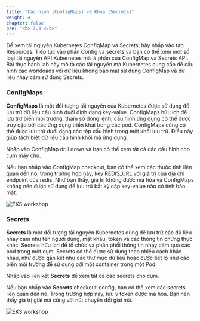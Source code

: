 ```yaml
---
title: "Cấu hình (ConfigMaps) và Khóa (Secrets)"
weight: 4
chapter: false
pre: "<b> 3.4 </b>"
---
```


Để xem tài nguyên Kubernetes ConfigMap và Secrets, hãy nhấp vào tab Resources. Tiếp tục vào phần Config và secrets và bạn có thể xem một số loại tài nguyên API Kubernetes mà là phần của ConfigMap và Secrets API. Bài thực hành lab này mô tả các tài nguyên mà Kubernetes cung cấp để cấu hình các workloads với dữ liệu không bảo mật sử dụng ConfigMap và dữ liệu nhạy cảm sử dụng Secrets.

### ConfigMaps

**ConfigMaps** là một đối tượng tài nguyên của Kubernetes được sử dụng để lưu trữ dữ liệu cấu hình dưới định dạng key-value. ConfigMaps hữu ích để lưu trữ biến môi trường, tham số dòng lệnh, cấu hình ứng dụng có thể được truy cập bởi các ứng dụng triển khai trong các pod. ConfigMaps cũng có thể được lưu trữ dưới dạng các tệp cấu hình trong một khối lưu trữ. Điều này giúp tách biệt dữ liệu cấu hình khỏi mã ứng dụng.

Nhấp vào ConfigMap drill down và bạn có thể xem tất cả các cấu hình cho cụm máy chủ.

Nếu bạn nhấp vào ConfigMap checkout, bạn có thể xem các thuộc tính liên quan đến nó, trong trường hợp này, key REDIS_URL với giá trị của địa chỉ endpoint của redis. Như bạn thấy, giá trị không được mã hóa và ConfigMaps không nên được sử dụng để lưu trữ bất kỳ cặp key-value nào có tính bảo mật.

![EKS workshop](../../../images/0005/00022.png?featherlight=false&width=90pc)

### Secrets

**Secrets** là một đối tượng tài nguyên Kubernetes dùng để lưu trữ các dữ liệu nhạy cảm như tên người dùng, mật khẩu, token và các thông tin chứng thực khác. Secrets hữu ích để tổ chức và phân phối thông tin nhạy cảm qua các pod trong một cụm. Secrets có thể được sử dụng theo nhiều cách khác nhau, như được gắn kết như các thư mục dữ liệu hoặc được tiết lộ như các biến môi trường để sử dụng bởi một container trong một Pod.

Nhấp vào liên kết **Secrets** để xem tất cả các secrets cho cụm.

Nếu bạn nhấp vào **Secrets** checkout-config, bạn có thể xem các secrets liên quan đến nó. Trong trường hợp này, lưu ý token được mã hóa. Bạn nên thấy giá trị giải mã cũng với nút chuyển đổi giải mã.


![EKS workshop](../../../images/0005/00023.png?featherlight=false&width=90pc)
